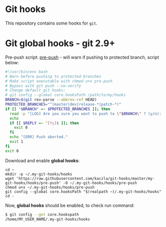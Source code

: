 # Git hooks

This repository contains some hooks for `git`.

# Git global hooks - git 2.9+

Pre-push script: [pre-push](./my-git-hooks/hooks/pre-push) - will warn if pushing to protected branch, script below:

```bash
#!/usr/bin/env bash
# Warn before pushing to protected branches
# Make script executable with chmod u+x pre-push
# Bypass with git push --no-verify
# Change default git hooks:
# git config --global core.hooksPath /path/to/my/hooks
BRANCH=$(git rev-parse --abbrev-ref HEAD)
PROTECTED_BRANCHES="^(master|dev|release-*|patch-*)"
if [[ "$BRANCH" =~ $PROTECTED_BRANCHES ]]; then
  read -p "[LOG] Are you sure you want to push to \"$BRANCH\" ? (y/n): " -n 1 -r < /dev/tty
  echo
  if [[ $REPLY =~ ^[Yy]$ ]]; then
    exit 0
  fi
  echo "[ERR] Push aborted."
  exit 1
fi
exit 0
```

Download and enable **global hooks**:

```
cd ~
mkdir -p ~/.my-git-hooks/hooks
wget 'https://raw.githubusercontent.com/kaczla/git-hooks/master/my-git-hooks/hooks/pre-push' -O ~/.my-git-hooks/hooks/pre-push
chmod u+x ~/.my-git-hooks/hooks/pre-push
git config --global core.hooksPath "$(realpath ~)/.my-git-hooks/hooks"
cd -
```

Now, **global hooks** should be enabled, to check run command:

```bash
$ git config --get core.hookspath
/home/MY_USER_NAME/.my-git-hooks/hooks
```
